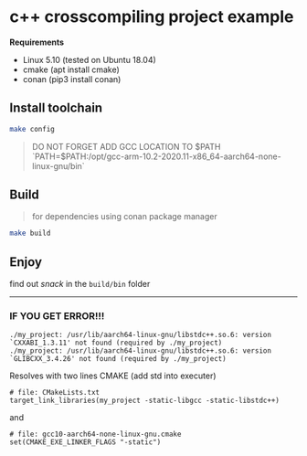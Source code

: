 # c++ crosscompiling project example

**Requirements**
* Linux 5.10 (tested on Ubuntu 18.04)
* cmake (apt install cmake)
* conan (pip3 install conan)

## Install toolchain
```sh
make config
```

> DO NOT FORGET ADD GCC LOCATION TO $PATH
`PATH=$PATH:/opt/gcc-arm-10.2-2020.11-x86_64-aarch64-none-linux-gnu/bin`

## Build
> for dependencies using conan package manager
```sh
make build
```

## Enjoy
find out *snack* in the `build/bin` folder

------
### IF YOU GET ERROR!!!
```
./my_project: /usr/lib/aarch64-linux-gnu/libstdc++.so.6: version `CXXABI_1.3.11' not found (required by ./my_project)
./my_project: /usr/lib/aarch64-linux-gnu/libstdc++.so.6: version `GLIBCXX_3.4.26' not found (required by ./my_project)
```
Resolves with two lines CMAKE (add std into executer)
```
# file: CMakeLists.txt
target_link_libraries(my_project -static-libgcc -static-libstdc++)
```
and
```
# file: gcc10-aarch64-none-linux-gnu.cmake
set(CMAKE_EXE_LINKER_FLAGS "-static")
```
